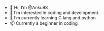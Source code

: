 - 👋 Hi, I’m @Anku98
- 👀 I’m interested in coding and development.
- 🌱 I’m currently learning C lang and python
- 📫 Currently a beginner in coding

<!---
Anku98/Anku98 is a ✨ special ✨ repository because its `README.md` (this file) appears on your GitHub profile.
You can click the Preview link to take a look at your changes.
--->
